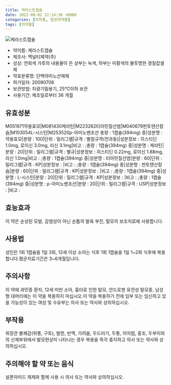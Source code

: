 ```yaml
---
title: 케라스트캡슐
date: 2022-08-02 22:14:38 +0800
categories: [의약품, 일반의약품]
tags: [의약품]
---
```

![케라스트캡슐](https://nedrug.mfds.go.kr/pbp/cmn/itemImageDownload/1Mv5PQjxq2l)

- 약이름: 케라스트캡슐
- 제조사: 맥널티제약(주)
- 성상: 연회색 가루의 내용물이 든 상부는 녹색, 하부는 미황색의 불투명한 경질캅셀제
- 약효분류명: 단백아미노산제제
- 허가일자: 20090708
- 보관방법: 차광기밀용기, 25℃이하 보관
- 사용기간: 제조일로부터 36 개월
## 유효성분
M051971약용효모|M081430케라틴|M223262티아민질산염|M040679판토텐산칼슘|M103054L-시스틴|M253520p-아미노벤조산
총량 : 1캡슐(394mg) 중|성분명 : 약용효모|분량 : 100|단위 : 밀리그램|규격 : 별첨규격(전과동)|성분정보 : 히스티딘 1.0mg, 로이신 3.0mg, 리신 3.1mg|비고 : ;총량 : 1캡슐(394mg) 중|성분명 : 케라틴|분량 : 20|단위 : 밀리그램|규격 : 별규|성분정보 : 히스티딘 0.22mg, 로이신 1.88mg, 리신 1.0mg|비고 : ;총량 : 1캡슐(394mg) 중|성분명 : 티아민질산염|분량 : 60|단위 : 밀리그램|규격 : KP|성분정보 : |비고 : ;총량 : 1캡슐(394mg) 중|성분명 : 판토텐산칼슘|분량 : 60|단위 : 밀리그램|규격 : KP|성분정보 : |비고 : ;총량 : 1캡슐(394mg) 중|성분명 : L-시스틴|분량 : 20|단위 : 밀리그램|규격 : KP|성분정보 : |비고 : ;총량 : 1캡슐(394mg) 중|성분명 : p-아미노벤조산|분량 : 20|단위 : 밀리그램|규격 : USP|성분정보 : |비고 :
## 효능효과
이 약은 손상된 모발, 감염성이 아닌 손톱의 발육 부진, 탈모의 보조치료에 사용합니다.
## 사용법
성인은 1회 1캡슐을 1일 3회, 12세 이상 소아는 식후 1회 1캡슐을 1일 1~2회 식후에 복용합니다.평균치료기간은 3~6개월입니다.
## 주의사항
이 약에 과민증 환자, 12세 미만 소아, 흉터로 인한 탈모, 안드로젠 유전성 탈모증, 남성형 대머리에는 이 약을 복용하지 마십시오.이 약을 복용하기 전에 임부 또는 임신하고 있을 가능성이 있는 여성 및 수유부는 의사 또는 약사와 상의하십시오.
## 부작용
위장관 불쾌감(위통, 구토), 발한, 빈맥, 가려움, 두드러기, 두통, 어지럼, 홍조, 두부이외의 신체부위에서 발모현상이 나타나는 경우 복용을 즉각 중지하고 의사 또는 약사와 상의하십시오.
## 주의해야 할 약 또는 음식
설폰아미드 제제와 함께 사용 시 의사 또는 약사와 상의하십시오.
